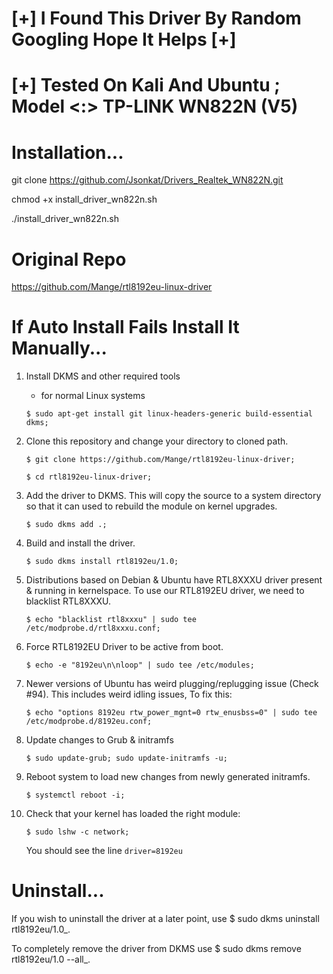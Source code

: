

# [+]  I Found This Driver By Random Googling Hope It Helps  [+]



# [+]  Tested On Kali And Ubuntu ; Model <:> TP-LINK WN822N (V5)




# Installation...

git clone https://github.com/Jsonkat/Drivers_Realtek_WN822N.git

chmod +x install_driver_wn822n.sh

./install_driver_wn822n.sh





# Original Repo

https://github.com/Mange/rtl8192eu-linux-driver






# If Auto Install Fails Install It Manually...

1. Install DKMS and other required tools

    * for normal Linux systems

    ```shell
    $ sudo apt-get install git linux-headers-generic build-essential dkms;
    ```

2. Clone this repository and change your directory to cloned path.

    ```shell
    $ git clone https://github.com/Mange/rtl8192eu-linux-driver;
    ```
    ```shell
    $ cd rtl8192eu-linux-driver;
    ```

3. Add the driver to DKMS. This will copy the source to a system directory so
that it can used to rebuild the module on kernel upgrades.

    ```shell
    $ sudo dkms add .;
    ```

4. Build and install the driver.

    ```shell
    $ sudo dkms install rtl8192eu/1.0;
    ```

5. Distributions based on Debian & Ubuntu have RTL8XXXU driver present & running in kernelspace. To use our RTL8192EU driver, we need to blacklist RTL8XXXU.

    ```shell
    $ echo "blacklist rtl8xxxu" | sudo tee /etc/modprobe.d/rtl8xxxu.conf;
    ```

6. Force RTL8192EU Driver to be active from boot.
    ```shell
    $ echo -e "8192eu\n\nloop" | sudo tee /etc/modules;
    ```

7. Newer versions of Ubuntu has weird plugging/replugging issue (Check #94). This includes weird idling issues, To fix this:

    ```shell
    $ echo "options 8192eu rtw_power_mgnt=0 rtw_enusbss=0" | sudo tee /etc/modprobe.d/8192eu.conf;
    ```

8. Update changes to Grub & initramfs

    ```shell
    $ sudo update-grub; sudo update-initramfs -u;
    ```

9. Reboot system to load new changes from newly generated initramfs.

    ```shell
    $ systemctl reboot -i;
    ```

10. Check that your kernel has loaded the right module:
 
    ```shell
    $ sudo lshw -c network;
    ```
     
    You should see the line ```driver=8192eu```
    
    
    
    

# Uninstall...

If you wish to uninstall the driver at a later point, use
 $ sudo dkms uninstall rtl8192eu/1.0_.

To completely remove the driver from DKMS use
 $ sudo dkms remove rtl8192eu/1.0 --all_.


